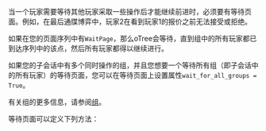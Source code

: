 当一个玩家需要等待其他玩家采取一些操作后才能继续前进时，必须要有等待页面。例如，在最后通牒博弈中，玩家2在看到玩家1的报价之前无法接受或拒绝。

如果在您的页面序列中有`WaitPage`，那么oTree会等待，直到组中的所有玩家都已到达序列中的该点，然后所有玩家都得以继续进行。

如果您的子会话中有多个同时操作的组，并且您想要一个等待所有组（即子会话中的所有玩家）的等待页面，您可以在等待页面上设置属性`wait_for_all_groups = True`。

有关组的更多信息，请参阅[组]()。

等待页面可以定义下列方法：